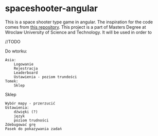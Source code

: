 # spaceshooter-angular

This is a space shooter type game in angular. The inspiration for the code comes from [this repository](https://github.com/learnmux/Space-Shooter-Game-Using-Javascript/tree/main).
This project is a part of Masters Degree at Wroclaw University of Science and Technology. It will be used in order to 

//TODO

Do wtorku:

    Asia: 
        Logowanie
        Rejestracja
        Leaderboard
        Ustawienia - poziom trundości
    Tomek:
        Sklep

Sklep

    Wybór mapy - przerzucić
    Ustawienia:
        dźwięki (?)
        język
        poziom trudności
    Zdebugować grę 
    Pasek do pokazywania zadań 

